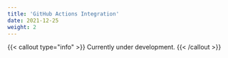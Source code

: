```yaml
---
title: 'GitHub Actions Integration'
date: 2021-12-25
weight: 2
---
```


{{< callout type="info" >}}
Currently under development.
{{< /callout >}}